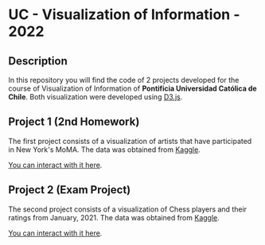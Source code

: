 # UC - Visualization of Information - 2022

## Description
In this repository you will find the code of 2 projects developed for the course of Visualization of Information of __Pontificia Universidad Católica de Chile__.
Both visualization were developed using [D3.js](https://d3js.org/).

## Project 1 (2nd Homework)
The first project consists of a visualization of artists that have participated in New York's MoMA. The data was obtained from [Kaggle](https://www.kaggle.com/datasets/momanyc/museum-collection).

[You can interact with it here]().

## Project 2 (Exam Project)
The second project consists of a visualization of Chess players and their ratings from January, 2021. The data was obtained from [Kaggle](https://www.kaggle.com/datasets/rohanrao/chess-fide-ratings).

[You can interact with it here]().
